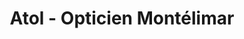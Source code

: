 ---
title: "Atol - Opticien Montélimar"
url: /montelimar/atol-opticien-montelimar/
shop: opticien
---